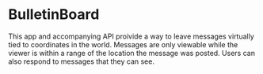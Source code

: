 # BulletinBoard
This app and accompanying API proivide a way to leave messages virtually tied to coordinates in the world.  Messages are only viewable while the viewer is within a range of the location the message was posted.  Users can also respond to messages that they can see.
